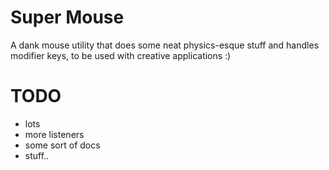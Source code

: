 # Super Mouse

A dank mouse utility that does some neat physics-esque stuff and handles modifier keys, to be used with creative applications :)

# TODO

- lots
- more listeners
- some sort of docs
- stuff..
